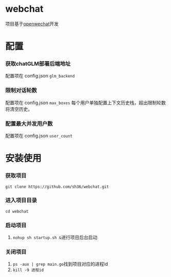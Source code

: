 # webchat
项目基于[openwechat](https://github.com/eatmoreapple/openwechat)开发

# 配置
### 获取chatGLM部署后端地址
配置项在 config.json ```glm_backend```

### 限制对话轮数
配置项在 config.json ```max_boxes```
每个用户单独配置上下文历史栈，超出限制轮数将清空历史。

### 配置最大并发用户数
配置项在 config.json ```user_count```

# 安装使用

### 获取项目
```git clone https://github.com/sh36/webchat.git```

### 进入项目目录
```cd webchat```

### 启动项目
1. ```nohup sh startup.sh &```进行项目后台启动

### 关闭项目
1. ```ps -aux | grep main.go```找到项目对应的进程id
2. ``` kill -9 进程id ```
